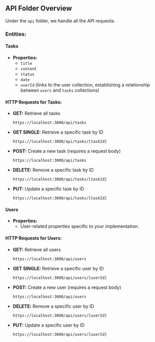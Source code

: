 ## API Folder Overview

Under the `api` folder, we handle all the API requests.

### Entities:

#### Tasks
- **Properties:**
  - `title`
  - `content`
  - `status`
  - `date`
  - `userId` (links to the user collection, establishing a relationship between `users` and `tasks` collections)

#### HTTP Requests for Tasks:
- **GET:** Retrieve all tasks
  ```
  https://localhost:3000/api/tasks
  ```
- **GET SINGLE:** Retrieve a specific task by ID
  ```
  https://localhost:3000/api/tasks/[taskId]
  ```
- **POST:** Create a new task (requires a request body)
  ```
  https://localhost:3000/api/tasks
  ```
- **DELETE:** Remove a specific task by ID
  ```
  https://localhost:3000/api/tasks/[taskId]
  ```
- **PUT:** Update a specific task by ID
  ```
  https://localhost:3000/api/tasks/[taskId]
  ```

#### Users
- **Properties:**
  - User-related properties specific to your implementation.

#### HTTP Requests for Users:
- **GET:** Retrieve all users
  ```
  https://localhost:3000/api/users
  ```
- **GET SINGLE:** Retrieve a specific user by ID
  ```
  https://localhost:3000/api/users/[userId]
  ```
- **POST:** Create a new user (requires a request body)
  ```
  https://localhost:3000/api/users
  ```
- **DELETE:** Remove a specific user by ID
  ```
  https://localhost:3000/api/users/[userId]
  ```
- **PUT:** Update a specific user by ID
  ```
  https://localhost:3000/api/users/[userId]
  ```
